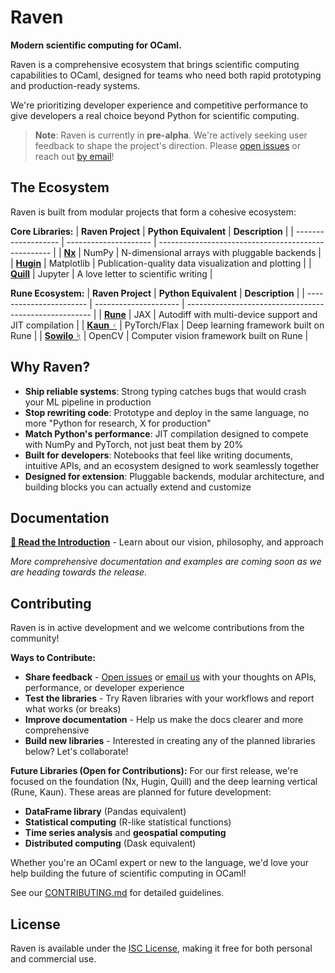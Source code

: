 # Raven

**Modern scientific computing for OCaml.**

Raven is a comprehensive ecosystem that brings scientific computing capabilities to OCaml, designed for teams who need both rapid prototyping and production-ready systems.

We're prioritizing developer experience and competitive performance to give developers a real choice beyond Python for scientific computing.

> **Note**: Raven is currently in **pre-alpha**. We're actively seeking user feedback to shape the project's direction. Please [open issues](https://github.com/raven-ml/raven/issues) or reach out [by email](mailto:thibaut.mattio@gmail.com)!

## The Ecosystem

Raven is built from modular projects that form a cohesive ecosystem:

**Core Libraries:**
| **Raven Project**   | **Python Equivalent** | **Description**                                     |
| ------------------- | --------------------- | --------------------------------------------------- |
| [**Nx**](nx/)       | NumPy                 | N-dimensional arrays with pluggable backends        |
| [**Hugin**](hugin/) | Matplotlib            | Publication-quality data visualization and plotting |
| [**Quill**](quill/) | Jupyter               | A love letter to scientific writing                 |

**Rune Ecosystem:**
| **Raven Project**       | **Python Equivalent** | **Description**                                        |
| ----------------------- | --------------------- | ------------------------------------------------------ |
| [**Rune**](rune/)       | JAX                   | Autodiff with multi-device support and JIT compilation |
| [**Kaun** ᚲ](kaun/)     | PyTorch/Flax          | Deep learning framework built on Rune                  |
| [**Sowilo** ᛋ](sowilo/) | OpenCV                | Computer vision framework built on Rune                |

## Why Raven?

- **Ship reliable systems**: Strong typing catches bugs that would crash your ML pipeline in production
- **Stop rewriting code**: Prototype and deploy in the same language, no more "Python for research, X for production"
- **Match Python's performance**: JIT compilation designed to compete with NumPy and PyTorch, not just beat them by 20%
- **Built for developers**: Notebooks that feel like writing documents, intuitive APIs, and an ecosystem designed to work seamlessly together
- **Designed for extension**: Pluggable backends, modular architecture, and building blocks you can actually extend and customize

## Documentation

**[📖 Read the Introduction](docs/book/01-introduction.md)** - Learn about our vision, philosophy, and approach

_More comprehensive documentation and examples are coming soon as we are heading towards the release._

## Contributing

Raven is in active development and we welcome contributions from the community!

**Ways to Contribute:**
- **Share feedback** - [Open issues](https://github.com/raven-ml/raven/issues) or [email us](mailto:thibaut.mattio@gmail.com) with your thoughts on APIs, performance, or developer experience
- **Test the libraries** - Try Raven libraries with your workflows and report what works (or breaks)
- **Improve documentation** - Help us make the docs clearer and more comprehensive
- **Build new libraries** - Interested in creating any of the planned libraries below? Let's collaborate!

**Future Libraries (Open for Contributions):**
For our first release, we're focused on the foundation (Nx, Hugin, Quill) and the deep learning vertical (Rune, Kaun). These areas are planned for future development:

- **DataFrame library** (Pandas equivalent)
- **Statistical computing** (R-like statistical functions)  
- **Time series analysis** and **geospatial computing**
- **Distributed computing** (Dask equivalent)

Whether you're an OCaml expert or new to the language, we'd love your help building the future of scientific computing in OCaml!

See our [CONTRIBUTING.md](CONTRIBUTING.md) for detailed guidelines.

## License

Raven is available under the [ISC License](LICENSE), making it free for both personal and commercial use.
